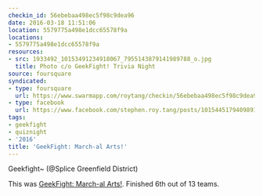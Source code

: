 ```yaml
---
checkin_id: 56ebebaa498ec5f98c9dea96
date: 2016-03-18 11:51:06
location: 5579775a498e1dcc65578f9a
locations:
- 5579775a498e1dcc65578f9a
resources:
- src: 1933492_10153491234918067_7955143879141989788_o.jpg
  title: Photo c/o GeekFight! Trivia Night
source: foursquare
syndicated:
- type: foursquare
  url: https://www.swarmapp.com/roytang/checkin/56ebebaa498ec5f98c9dea96
- type: facebook
  url: https://www.facebook.com/stephen.roy.tang/posts/10154451794098912
tags:
- geekfight
- quiznight
- '2016'
title: 'GeekFight: March-al Arts!'
---
```


Geekfight~ (@Splice Greenfield District)

This was [GeekFight: March-al Arts!](https://www.facebook.com/events/952756228133753/). Finished 6th out of 13 teams.